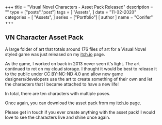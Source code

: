 +++
title = "Visual Novel Characters - Asset Pack Released"
description = ""
type = ["posts","post"]
tags = [
    "Assets",
]
date = "11-02-2020"
categories = [
    "Assets",
]
series = ["Portfolio"]
[ author ]
  name = "Conifer"
+++

## VN Character Asset Pack

A large folder of art that totals around 176 files of art for a Visual Novel styled game was just released on my [itch.io](https://conifer-dev.itch.io/visual-novel-characters-asset-pack) page.

As the game, I worked on back in 2013 never seen it's light. The art continued to rot on my cloud storage. I thought it would be best to release it to the public under [CC BY-NC-ND 4.0](https://creativecommons.org/licenses/by-nc-nd/4.0/) and allow new game designers/developers use the art to create something of their own and let the characters that I became attached to have a new life!

In total, there are ten characters with multiple poses.

Once again, you can download the asset pack from my [itch.io](https://conifer-dev.itch.io/visual-novel-characters-asset-pack) page.

Please get in touch if you ever create anything with the asset pack! I would love to see the characters live and shine once again.

[go]: https://golang.org/
[gohtmltemplate]: https://golang.org/pkg/html/template/

